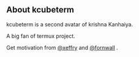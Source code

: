 ## About kcubeterm

kcubeterm is a second avatar of krishna Kanhaiya.


A big  fan of termux project.

Get motivation from [@xeffry](https://github.com/xeffyr) and [@fornwall](https://GitHub.com/fornwall) .

